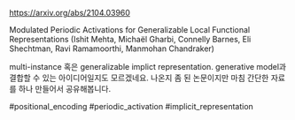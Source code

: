 https://arxiv.org/abs/2104.03960

Modulated Periodic Activations for Generalizable Local Functional
  Representations (Ishit Mehta, Michaël Gharbi, Connelly Barnes, Eli Shechtman, Ravi Ramamoorthi, Manmohan Chandraker)

multi-instance 혹은 generalizable implict representation. generative model과 결합할 수 있는 아이디어일지도 모르겠네요. 나온지 좀 된 논문이지만 마침 간단한 자료를 하나 만들어서 공유해봅니다.

#positional_encoding #periodic_activation #implicit_representation